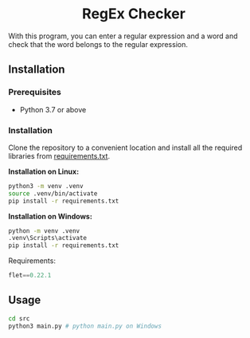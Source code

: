 <h1 align="center"> RegEx Checker </h1>

With this program, you can enter a regular expression and a word and check that the word belongs to the regular expression.

## Installation

### Prerequisites

- Python 3.7 or above

### Installation

Clone the repository to a convenient location and install all the required libraries from [requirements.txt](requirements.txt).

**Installation on Linux:**
```bash
python3 -m venv .venv
source .venv/bin/activate
pip install -r requirements.txt
```

**Installation on Windows:**
```bash
python -m venv .venv
.venv\Scripts\activate
pip install -r requirements.txt
```

Requirements:

```python
flet==0.22.1
```

## Usage

```bash
cd src
python3 main.py # python main.py on Windows
```